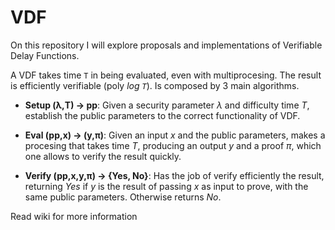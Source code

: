 # VDF
On this repository I will explore proposals and implementations of Verifiable Delay Functions. 

A VDF takes time `T` in being evaluated, even with multiprocesing. The result is efficiently verifiable (poly *log `T`*). Is composed by 3 main algorithms.

- __Setup (λ,T) → pp__: Given a security parameter *λ* and difficulty time *T*, establish the public parameters to the correct functionality of VDF.

- __Eval (pp,x) → (y,π)__: Given an input *x* and the public parameters, makes a procesing that takes time *T*, producing an output *y* and a proof *π*, which one allows to verify the result quickly.

- __Verify (pp,x,y,π) → {Yes, No}__: Has the job of verify efficiently the result, returning *Yes* if *y* is the result of passing *x* as input to prove, with the same public parameters. Otherwise returns *No*.

Read wiki for more information
